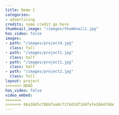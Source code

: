 ```yaml
---
title: Demo 1
categories:
- advertising
credits: some credit go here
thumbnail_image: "/images/thumbnail1.jpg"
has_video: false
images:
- path: "/images/project4.jpg"
  class: full
- path: "/images/project1.jpg"
  class: half
- path: "/images/project1.jpg"
  class: half
- path: "/images/project2.jpg"
  class: full
layout: project
<<<<<<< HEAD
has_video: false
video_embed:
=======
>>>>>>> 86a38d5cf8bbfaa8c72f4d1df1b0fafe2664fdde
---
```

